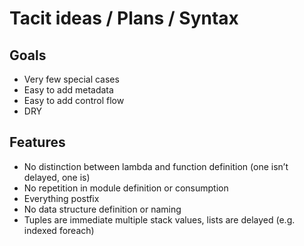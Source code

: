 # Tacit ideas / Plans / Syntax

## Goals

* Very few special cases
* Easy to add metadata
* Easy to add control flow
* DRY

## Features

* No distinction between lambda and function definition (one isn’t delayed, one is)
* No repetition in module definition or consumption
* Everything postfix
* No data structure definition or naming
* Tuples are immediate multiple stack values, lists are delayed (e.g. indexed foreach)
